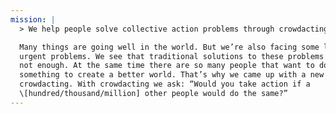 ```yaml
---
mission: |
  > We help people solve collective action problems through crowdacting

  Many things are going well in the world. But we’re also facing some large and
  urgent problems. We see that traditional solutions to these problems are just
  not enough. At the same time there are so many people that want to do
  something to create a better world. That’s why we came up with a new approach:
  crowdacting. With crowdacting we ask: “Would you take action if a
  \[hundred/thousand/million] other people would do the same?”
---
```


